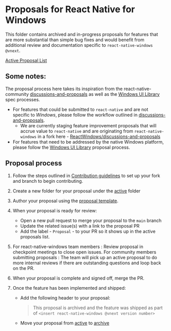 # Proposals for React Native for Windows

This folder contains archived and in-progress proposals for features that are more substantial than simple bug fixes and would benefit from additional review and documentation specific to `react-native-windows @vnext`. 

[Active Proposal List](https://github.com/microsoft/react-native-windows/pulls?q=is%3Aopen+is%3Apr+label%3AProposal)

## Some notes:
The proposal process here takes its inspiration from the react-native-community [discussions-and-proposals](https://github.com/react-native-community/discussions-and-proposals) as well as the [Windows UI Library](https://github.com/microsoft/microsoft-ui-xaml-specs) spec processes.

- For features that could be submitted to `react-native` and are not specific to _Windows_, please follow the workflow outlined in [discussions-and-proposals](https://github.com/react-native-community/discussions-and-proposals). 
   - We are currently staging feature improvement proposals that will accrue value to `react-native` and are originating from `react-native-windows` in a fork here - [ReactWindows/discussions-and-proposals](https://github.com/ReactWindows/discussions-and-proposals)
- For features that need to be addressed by the native Windows platform, please follow the [Windows UI Library](https://github.com/microsoft/microsoft-ui-xaml-specs) proposal process.

## Proposal process

1. Follow the steps outlined in [Contribution guidelines](../../docs/contributing.md) to set up your fork and branch to begin contributing.

2. Create a new folder for your proposal under the [active](active/readme.md) folder

3. Author your proposal using the [proposal template](https://github.com/react-native-community/discussions-and-proposals/blob/master/proposals/0000-template.md).  

4. When your proposal is ready for review:
   * Open a new pull request to merge your proposal to the ```main``` branch
   * Update the related issue(s) with a link to the proposal PR
   * Add the label - `Proposal` - to your PR so it shows up in the active proposals list.

5. For react-native-windows team members : Review proposal in checkpoint meetings to close open issues. 
   For community members submitting proposals : The team will pick up an active proposal to do more internal reviews if there are outstanding questions and loop back on the PR.

6. When your proposal is complete and signed off, merge the PR.

7. Once the feature has been implemented and shipped:
   * Add the following header to your proposal:
     > This proposal is archived and the feature was shipped as part of `<insert react-native-windows @vnext version number>`
   * Move your proposal from [active](active/readme.md) to [archive](archive/readme.md)